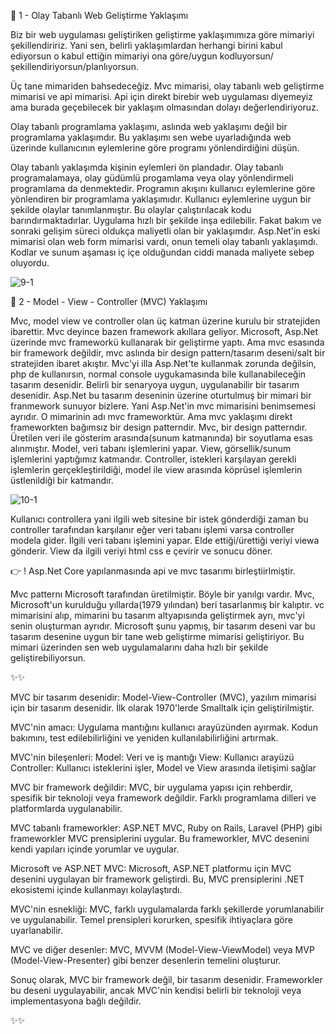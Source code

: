 👋 1 - Olay Tabanlı Web Geliştirme Yaklaşımı

Biz bir web uygulaması geliştiriken geliştirme yaklaşımımıza göre mimariyi şekillendiririz. Yani sen, belirli yaklaşımlardan herhangi birini kabul ediyorsun o kabul ettiğin mimariyi ona göre/uygun kodluyorsun/şekillendiriyorsun/planlıyorsun.

Üç tane mimariden bahsedeceğiz. Mvc mimarisi, olay tabanlı web geliştirme mimarisi ve api mimarisi. Api için direkt birebir web uygulaması diyemeyiz ama burada geçebilecek bir yaklaşım olmasından dolayı değerlendiriyoruz. 


Olay tabanlı programlama yaklaşımı, aslında web yaklaşımı değil bir programlama yaklaşımdır. Bu yaklaşımı sen webe uyarladığında web üzerinde kullanıcının eylemlerine göre programı yönlendirdiğini düşün. 

Olay tabanlı yaklaşımda kişinin eylemleri ön plandadır. 
Olay tabanlı programalamaya, olay güdümlü progamlama veya olay yönlendirmeli programlama da denmektedir.
Programın akışını kullanıcı eylemlerine göre yönlendiren bir programlama yaklaşımıdır. 
Kullanıcı eylemlerine uygun bir şekilde olaylar tanımlanmıştır. Bu olaylar çalıştırılacak kodu barındırmaktadırlar. Uygulama hızlı bir şekilde inşa edilebilir. Fakat bakım ve sonraki gelişim süreci oldukça maliyetli olan bir yaklaşımdır. 
Asp.Net'in eski mimarisi olan web form mimarisi vardı, onun temeli olay tabanlı yaklaşımdı. Kodlar ve sunum aşaması iç içe olduğundan ciddi manada maliyete sebep oluyordu.

 ![9-1](https://github.com/user-attachments/assets/0f51745c-7a7d-4a03-9ec3-fcdec57a248e)

👋 2 - Model - View - Controller (MVC) Yaklaşımı

Mvc, model view ve controller olan üç katman üzerine kurulu bir stratejiden ibarettir. Mvc deyince bazen framework akıllara geliyor. Microsoft, Asp.Net üzerinde mvc frameworkü kullanarak bir geliştirme yaptı. Ama mvc esasında bir framework değildir, mvc aslında bir design pattern/tasarım deseni/salt bir stratejiden ibaret akıştır.
Mvc'yi illa Asp.Net'te kullanmak zorunda değilsin, php de kullanırsın, normal console uygukamasında bile kullanabileceğin tasarım desenidir. Belirli bir senaryoya uygun, uygulanabilir bir tasarım desenidir. Asp.Net bu tasarım deseninin üzerine oturtulmuş bir mimari bir franmework sunuyor bizlere.
Yani Asp.Net'in mvc mimarisini benimsemesi ayrıdır. O mimarinin adı mvc frameworktür. Ama mvc yaklaşımı direkt frameworkten bağımsız bir design patterndir.
Mvc, bir design patterndır.
Üretilen veri ile gösterim arasında(sunum katmanında) bir soyutlama esas alınmıştır. 
Model, veri tabanı işlemlerini yapar.
View, görsellik/sunum işlemlerini yaptığımız katmandır.
Controller, istekleri karşılayan gerekli işlemlerin gerçekleştirildiği, model ile view arasında köprüsel işlemlerin üstlenildiği bir katmandır.

![10-1](https://github.com/user-attachments/assets/e03c5a81-539e-4869-bf73-e8b81e525012)

Kullanıcı controllera yani ilgili web sitesine bir istek gönderdiği zaman bu controller tarafından karşılanır eğer veri tabanı işlemi varsa controller modela gider. İlgili veri tabanı işlemini yapar. Elde ettiği/ürettiği veriyi viewa gönderir. View da ilgili veriyi html css e çevirir ve sonucu döner.

👉 ! Asp.Net Core yapılanmasında api ve mvc tasarımı birleştiirlmiştir.

Mvc patternı Microsoft tarafından üretilmiştir. Böyle bir yanılgı vardır. Mvc, Microsoft'un kurulduğu yıllarda(1979 yılından) beri tasarlanmış bir kalıptır. vc mimarisini alıp, mimarini bu tasarım altyapısında geliştirmek ayrı, mvc'yi senin oluşturman ayrıdır. Microsoft şunu yapmış, bir tasarım deseni var bu tasarım desenine uygun bir tane web geliştirme mimarisi geliştiriyor. Bu mimari üzerinden sen web uygulamalarını daha hızlı bir şekilde geliştirebiliyorsun. 

✨✨

MVC bir tasarım desenidir:
Model-View-Controller (MVC), yazılım mimarisi için bir tasarım desenidir.
İlk olarak 1970'lerde Smalltalk için geliştirilmiştir.

MVC'nin amacı:
Uygulama mantığını kullanıcı arayüzünden ayırmak.
Kodun bakımını, test edilebilirliğini ve yeniden kullanılabilirliğini artırmak.

MVC'nin bileşenleri:
Model: Veri ve iş mantığı
View: Kullanıcı arayüzü
Controller: Kullanıcı isteklerini işler, Model ve View arasında iletişimi sağlar

MVC bir framework değildir:
MVC, bir uygulama yapısı için rehberdir, spesifik bir teknoloji veya framework değildir.
Farklı programlama dilleri ve platformlarda uygulanabilir.

MVC tabanlı frameworkler:
ASP.NET MVC, Ruby on Rails, Laravel (PHP) gibi frameworkler MVC prensiplerini uygular.
Bu frameworkler, MVC desenini kendi yapıları içinde yorumlar ve uygular.

Microsoft ve ASP.NET MVC:
Microsoft, ASP.NET platformu için MVC desenini uygulayan bir framework geliştirdi.
Bu, MVC prensiplerini .NET ekosistemi içinde kullanmayı kolaylaştırdı.

MVC'nin esnekliği:
MVC, farklı uygulamalarda farklı şekillerde yorumlanabilir ve uygulanabilir.
Temel prensipleri korurken, spesifik ihtiyaçlara göre uyarlanabilir.

MVC ve diğer desenler:
MVC, MVVM (Model-View-ViewModel) veya MVP (Model-View-Presenter) gibi benzer desenlerin temelini oluşturur.

Sonuç olarak, MVC bir framework değil, bir tasarım desenidir. Frameworkler bu deseni uygulayabilir, ancak MVC'nin kendisi belirli bir teknoloji veya implementasyona bağlı değildir. 

✨✨
